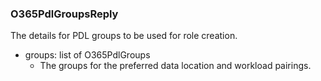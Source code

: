 ### O365PdlGroupsReply
The details for PDL groups to be used for role creation.

- groups: list of O365PdlGroups
  - The groups for the preferred data location and workload pairings.

